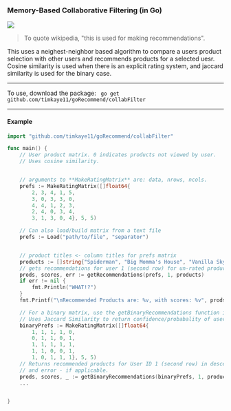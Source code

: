 ### Memory-Based Collaborative Filtering (in Go)

![](http://progressed.io/bar/100)

> To quote wikipedia, "this is used for making recommendations". 

This uses a neighest-neighbor based algorithm to compare a users product selection with other users and recommends products for a selected uesr. Cosine similarity is used when there is an explicit rating system, and jaccard similarity is used for the binary case. 

---
To use,  download the package:
``` go get github.com/timkaye11/goRecommend/collabFilter```

---
#### Example

```go
import "github.com/timkaye11/goRecommend/collabFilter"

func main() {
	// User product matrix. 0 indicates products not viewed by user.
	// Uses cosine similarity.


	// arguments to **MakeRatingMatrix** are: data, nrows, ncols. 
	prefs := MakeRatingMatrix([]float64{
		2, 3, 4, 1, 5,
		3, 0, 3, 3, 0,
		4, 4, 1, 2, 3,
		2, 4, 0, 3, 4,
		3, 1, 3, 0, 4}, 5, 5)

	// Can also load/build matrix from a text file
	prefs := Load("path/to/file", "separator")


	// product titles <- column titles for prefs matrix
	products := []string{"Spiderman", "Big Momma's House", "Vanilla Sky", "Pacific Rim", "The Mask"}
	// gets recommendations for user 1 (second row) for un-rated products.
	prods, scores, err := getRecommendations(prefs, 1, products)
	if err != nil {
		fmt.Println("WHAT!?")
	}
	fmt.Printf("\nRecommended Products are: %v, with scores: %v", prods, scores)

	// For a binary matrix, use the getBinaryRecommendations function in the exact same way.
	// Uses Jaccard Similarity to return confidence/probabality of user's recommendations
	binaryPrefs := MakeRatingMatrix([]float64{
		1, 1, 1, 1, 0,
		0, 1, 1, 0, 1,
		1, 1, 1, 1, 1,
		1, 1, 0, 0, 1,
		1, 0, 1, 1, 1}, 5, 5)
	// Returns recommended products for User ID 1 (second row) in descending order, w/ corresponding confidence/probability,
	// and error - if applicable.
	prods, scores, _ := getBinaryRecommendations(binaryPrefs, 1, products)
	...


}
```


